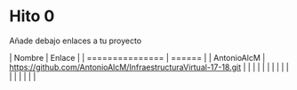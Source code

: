 # Hito 0


Añade debajo enlaces a tu proyecto


| Nombre          | Enlace |
| =============== | ====== |
|   AntonioAlcM   | https://github.com/AntonioAlcM/InfraestructuraVirtual-17-18.git |
|                 |        |
|                 |        |
|                 |        |
|                 |        |
|                 |        |

